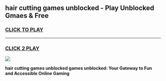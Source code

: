 
## hair cutting games unblocked - Play Unblocked Gmaes & Free
<h3>
<a href="https://news.freeplayer.one?title=hair_cutting_games_unblocked&ref=23F">CLICK TO PLAY</a></h3>
<hr>

<h3>
<a href="https://news.freeplayer.one?title=hair_cutting_games_unblocked&ref=23F">CLICK 2 PLAY</a>
  
</h3>

<a href="https://news.freeplayer.one?title=hair_cutting_games_unblocked&ref=23F/"><img src="https://clearcache.store/games.png"></a>


**hair cutting games unblocked games unblocked: Your Gateway to Fun and Accessible Online Gaming**
